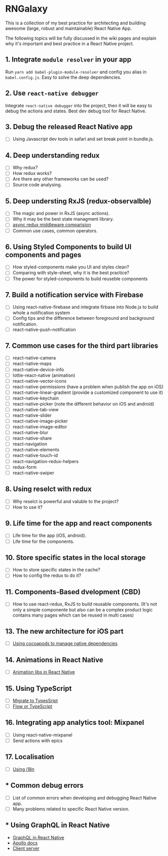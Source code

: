 # RNGalaxy

This is a collection of my best practice for architecting and building awesome (large, robust and maintainable) React Native App.

The following topics will be fully discussed in the wiki pages and explain why it's important and best practice in a React Native project.

## 1. Integrate `module resolver` in your app

Run `yarn add babel-plugin-module-resolver` and config you alias in `babel.config.js`. Easy to solve the deep dependencies.

## 2. Use `react-native debugger`

Integrate `react-native debugger` into the project, then it will be easy to debug the actions and states. Best dev debug tool for React Native.

## 3. Debug the released React Native app

- [ ] Using Javascript dev tools in safari and set break point in bundle.js.

## 4. Deep understanding redux

- [ ] Why redux?
- [ ] How redux works?
- [ ] Are there any other frameworks can be used?
- [ ] Source code analysing.

## 5. Deep understing RxJS (redux-observalble)

- [ ] The magic and power in RxJS (async actions).
- [ ] Why it may be the best state managment library.
- [ ] [async redux middleware comparision](https://sandstorm.de/de/blog/post/async-redux-middleware-comparison.html)
- [ ] Common use cases, common operators.

## 6. Using Styled Components to build UI components and pages

- [ ] How styled-components make you UI and styles clean?
- [ ] Comparing with style-sheet, why it is the best practice?
- [ ] The power for styled-components to build reuseble components

## 7. Build a notification service with Firebase

- [ ] Using react-native-firebase and integrate firbase into Node.js to build whole a notification system
- [ ] Config tips and the difference between foreground and background notification.
- [ ] react-native-push-notification

## 7. Common use cases for the third part libraries

- [ ] react-native-camera
- [ ] react-native-maps
- [ ] react-native-device-info
- [ ] lottie-react-native (animation)
- [ ] react-native-vector-icons
- [ ] react-native-permissions (have a problem when publish the app on iOS)
- [ ] react-native-linear-gradient (provide a customized component to use it)
- [ ] react-native-keychain
- [ ] react-native-picker (note the different behavior on iOS and android)
- [ ] react-native-tab-view
- [ ] react-native-slider
- [ ] react-native-image-picker
- [ ] react-native-image-editor
- [ ] react-native-blur
- [ ] react-native-share
- [ ] react-navigation
- [ ] react-native-elements
- [ ] react-native-touch-id
- [ ] react-navigation-redux-helpers
- [ ] redux-form
- [ ] react-native-swiper

## 8. Using reselct with redux

- [ ] Why reselct is powerful and valuble to the project?
- [ ] How to use it?

## 9. Life time for the app and react components

- [ ] Life time for the app (iOS, android).
- [ ] Life time for the components.

## 10. Store specific states in the local storage

- [ ] How to store specific states in the cache?
- [ ] How to config the redux to do it?

## 11. Components-Based dvelopment (CBD)

- [ ] How to use react-redux, RxJS to build reusable components. (It's not only a simple componente but also can be a complex product logic contains many pages which can be reused in multi cases)

## 13. The new architecture for iOS part

- [ ] [Using cocoapods to manage native dependencies](https://sandstorm.de/de/blog/post/react-native-managing-native-dependencies-using-xcode-and-cocoapods.html)

## 14. Animations in React Native

- [ ] [Animation libs in React Native](https://blog.bitsrc.io/top-5-animation-libraries-in-react-native-d00ec8ddfc8d)

## 15. Using TypeScript

- [ ] [Migrate to TypesSript](https://blog.usejournal.com/migrating-a-flow-react-native-app-to-typescript-c74c7bceae7d)
- [ ] [Flow or TypeScript](https://areknawo.com/typescript-vs-flow-with-react-in-the-background/)

## 16. Integrating app analytics tool: Mixpanel

- [ ] Using react-native-mixpanel
- [ ] Send actions with epics

## 17. Localisation

- [ ] [Using i18n](https://medium.com/@nicolas.kovacs/react-native-localize-and-i18n-js-117f09428017)

## * Common debug errors

- [ ] List of common errors when developing and debugging React Native app.
- [ ] Many problems related to specific React Native version.

## * Using GraphQL in React Native

- [GraphQL in React Native](https://pusher.com/tutorials/learning-graphql-react-native)
- [Apollo docs](https://www.apollographql.com/docs/react/integrations/react-native/)
- [Client server](https://hasura.io/learn/graphql/react-native/introduction/)
